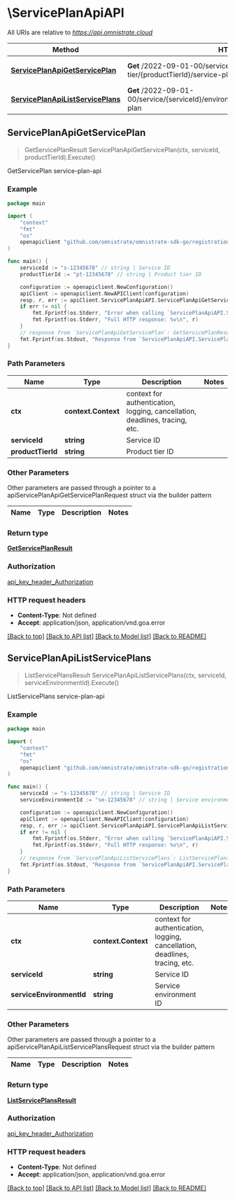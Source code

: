 # \ServicePlanApiAPI

All URIs are relative to *https://api.omnistrate.cloud*

Method | HTTP request | Description
------------- | ------------- | -------------
[**ServicePlanApiGetServicePlan**](ServicePlanApiAPI.md#ServicePlanApiGetServicePlan) | **Get** /2022-09-01-00/service/{serviceId}/product-tier/{productTierId}/service-plan | GetServicePlan service-plan-api
[**ServicePlanApiListServicePlans**](ServicePlanApiAPI.md#ServicePlanApiListServicePlans) | **Get** /2022-09-01-00/service/{serviceId}/environment/{serviceEnvironmentId}/service-plan | ListServicePlans service-plan-api



## ServicePlanApiGetServicePlan

> GetServicePlanResult ServicePlanApiGetServicePlan(ctx, serviceId, productTierId).Execute()

GetServicePlan service-plan-api

### Example

```go
package main

import (
	"context"
	"fmt"
	"os"
	openapiclient "github.com/omnistrate/omnistrate-sdk-go/registration"
)

func main() {
	serviceId := "s-12345678" // string | Service ID
	productTierId := "pt-12345678" // string | Product tier ID

	configuration := openapiclient.NewConfiguration()
	apiClient := openapiclient.NewAPIClient(configuration)
	resp, r, err := apiClient.ServicePlanApiAPI.ServicePlanApiGetServicePlan(context.Background(), serviceId, productTierId).Execute()
	if err != nil {
		fmt.Fprintf(os.Stderr, "Error when calling `ServicePlanApiAPI.ServicePlanApiGetServicePlan``: %v\n", err)
		fmt.Fprintf(os.Stderr, "Full HTTP response: %v\n", r)
	}
	// response from `ServicePlanApiGetServicePlan`: GetServicePlanResult
	fmt.Fprintf(os.Stdout, "Response from `ServicePlanApiAPI.ServicePlanApiGetServicePlan`: %v\n", resp)
}
```

### Path Parameters


Name | Type | Description  | Notes
------------- | ------------- | ------------- | -------------
**ctx** | **context.Context** | context for authentication, logging, cancellation, deadlines, tracing, etc.
**serviceId** | **string** | Service ID | 
**productTierId** | **string** | Product tier ID | 

### Other Parameters

Other parameters are passed through a pointer to a apiServicePlanApiGetServicePlanRequest struct via the builder pattern


Name | Type | Description  | Notes
------------- | ------------- | ------------- | -------------



### Return type

[**GetServicePlanResult**](GetServicePlanResult.md)

### Authorization

[api_key_header_Authorization](../README.md#api_key_header_Authorization)

### HTTP request headers

- **Content-Type**: Not defined
- **Accept**: application/json, application/vnd.goa.error

[[Back to top]](#) [[Back to API list]](../README.md#documentation-for-api-endpoints)
[[Back to Model list]](../README.md#documentation-for-models)
[[Back to README]](../README.md)


## ServicePlanApiListServicePlans

> ListServicePlansResult ServicePlanApiListServicePlans(ctx, serviceId, serviceEnvironmentId).Execute()

ListServicePlans service-plan-api

### Example

```go
package main

import (
	"context"
	"fmt"
	"os"
	openapiclient "github.com/omnistrate/omnistrate-sdk-go/registration"
)

func main() {
	serviceId := "s-12345678" // string | Service ID
	serviceEnvironmentId := "se-12345678" // string | Service environment ID

	configuration := openapiclient.NewConfiguration()
	apiClient := openapiclient.NewAPIClient(configuration)
	resp, r, err := apiClient.ServicePlanApiAPI.ServicePlanApiListServicePlans(context.Background(), serviceId, serviceEnvironmentId).Execute()
	if err != nil {
		fmt.Fprintf(os.Stderr, "Error when calling `ServicePlanApiAPI.ServicePlanApiListServicePlans``: %v\n", err)
		fmt.Fprintf(os.Stderr, "Full HTTP response: %v\n", r)
	}
	// response from `ServicePlanApiListServicePlans`: ListServicePlansResult
	fmt.Fprintf(os.Stdout, "Response from `ServicePlanApiAPI.ServicePlanApiListServicePlans`: %v\n", resp)
}
```

### Path Parameters


Name | Type | Description  | Notes
------------- | ------------- | ------------- | -------------
**ctx** | **context.Context** | context for authentication, logging, cancellation, deadlines, tracing, etc.
**serviceId** | **string** | Service ID | 
**serviceEnvironmentId** | **string** | Service environment ID | 

### Other Parameters

Other parameters are passed through a pointer to a apiServicePlanApiListServicePlansRequest struct via the builder pattern


Name | Type | Description  | Notes
------------- | ------------- | ------------- | -------------



### Return type

[**ListServicePlansResult**](ListServicePlansResult.md)

### Authorization

[api_key_header_Authorization](../README.md#api_key_header_Authorization)

### HTTP request headers

- **Content-Type**: Not defined
- **Accept**: application/json, application/vnd.goa.error

[[Back to top]](#) [[Back to API list]](../README.md#documentation-for-api-endpoints)
[[Back to Model list]](../README.md#documentation-for-models)
[[Back to README]](../README.md)

